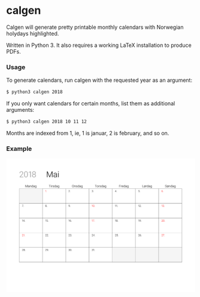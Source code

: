 # calgen
Calgen will generate pretty printable monthly calendars with Norwegian holydays highlighted. 

Written in Python 3. It also requires a working LaTeX installation to produce PDFs. 

### Usage
To generate calendars, run calgen with the requested year as an argument:
``` bash
$ python3 calgen 2018
```
If you only want calendars for certain months, list them as additional arguments:
``` bash
$ python3 calgen 2018 10 11 12
```
Months are indexed from 1, ie, 1 is januar, 2 is february, and so on.


### Example
![Example image](example.png)

